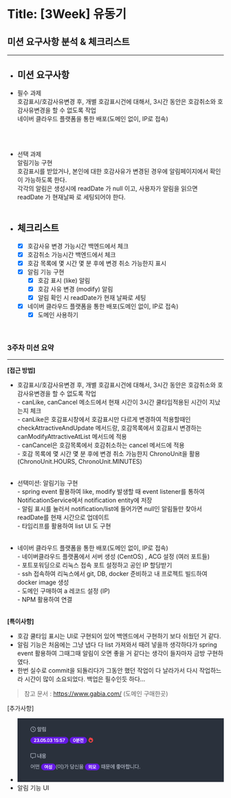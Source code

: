 # Title: [3Week] 유동기

## 미션 요구사항 분석 & 체크리스트

---

- ## **미션 요구사항**
- 필수 과제
  <br/> 호감표시/호감사유변경 후, 개별 호감표시건에 대해서, 3시간 동안은 호감취소와 호감사유변경을 할 수 없도록 작업
  <br/> 네이버 클라우드 플랫폼을 통한 배포(도메인 없이, IP로 접속)

<br/><br/>

- 선택 과제
  <br/> 알림기능 구현
  <br/> 호감표시를 받았거나, 본인에 대한 호감사유가 변경된 경우에 알림페이지에서 확인이 가능하도록 한다.
  <br/> 각각의 알림은 생성시에 readDate 가 null 이고, 사용자가 알림을 읽으면 readDate 가 현재날짜 로 세팅되어야 한다.
  <br/><br/>

- ## **체크리스트**
    - [x] 호감사유 변경 가능시간 백엔드에서 체크
    - [x] 호감취소 가능시간 백엔드에서 체크
    - [x] 호감 목록에 몇 시간 몇 분 후에 변경 취소 가능한지 표시
    - [x] 알림 기능 구현
      - [x] 호감 표시 (like) 알림
      - [x] 호감 사유 변경 (modify) 알림
      - [x] 알림 확인 시 readDate가 현재 날짜로 세팅
    - [x] 네이버 클라우드 플랫폼을 통한 배포(도메인 없이, IP로 접속)
      - [x] 도메인 사용하기

<br/>

### 3주차 미션 요약

---

**[접근 방법]**
- 호감표시/호감사유변경 후, 개별 호감표시건에 대해서, 3시간 동안은 호감취소와 호감사유변경을 할 수 없도록 작업
<br/> - canLike, canCancel 메소드에서 현재 시간이 3시간 쿨타임적용된 시간이 지났는지 체크
<br/> - canLike은 호감표시창에서 호감표시만 다르게 변경하여 적용할때인 checkAttractiveAndUpdate 메서드랑, 호감목록에서 호감표시 변경하는 canModifyAttractiveAtList 메서드에 적용
<br/> - canCancel은 호감목록에서 호감취소하는 cancel 메서드에 적용
<br/> - 호감 목록에 몇 시간 몇 분 후에 변경 취소 가능한지 ChronoUnit을 활용 (ChronoUnit.HOURS, ChronoUnit.MINUTES)
<br/><br/>

- 선택미션: 알림기능 구현
  <br/> - spring event 활용하여 like, modify 발생할 때 event listener를 통하여 NotificationService에서 notification entity에 저장
  <br/> - 알림 표시를 눌러서 notification/list에 들어가면 null인 알림들만 찾아서 readDate를 현재 시간으로 업데이트
  <br/> - 타임리프를 활용하여 list UI 도 구현
  <br/><br/>

- 네이버 클라우드 플랫폼을 통한 배포(도메인 없이, IP로 접속)
<br/> - 네이버클라우드 플랫폼에서 서버 생성 (CentOS) , ACG 설정 (여러 포트들)
<br/> - 포트포워딩으로 리눅스 접속 포트 설정하고 공인 IP 할당받기
<br/> - ssh 접속하여 리눅스에서 git, DB, docker 준비하고 내 프로젝트 빌드하여 docker image 생성
<br/> - 도메인 구매하여 a 레코드 설정 (IP)
<br/> - NPM 활용하여 연결
<br/><br/>


**[특이사항]**

- 호감 쿨타임 표시는 UI로 구현되어 있어 백엔드에서 구현하기 보다 쉬웠던 거 같다.
- 알림 기능은 처음에는 그냥 냅다 다 list 가져와서 때려 넣을까 생각하다가 spring event 활용하여 그때그때 알림이 오면 좋을 거 같다는 생각이 들자마자 금방 구현하였다.
- 한번 실수로 commit을 되돌리다가 그동안 했던 작업이 다 날라가서 다시 작업하느라 시간이 많이 소요되었다. 백업은 필수인듯 하다...
> 참고 문서 : https://www.gabia.com/ (도메인 구매한곳)


[추가사항]
+ ![img.png](../img/3Week/img_notification.png)
+ 알림 기능 UI



